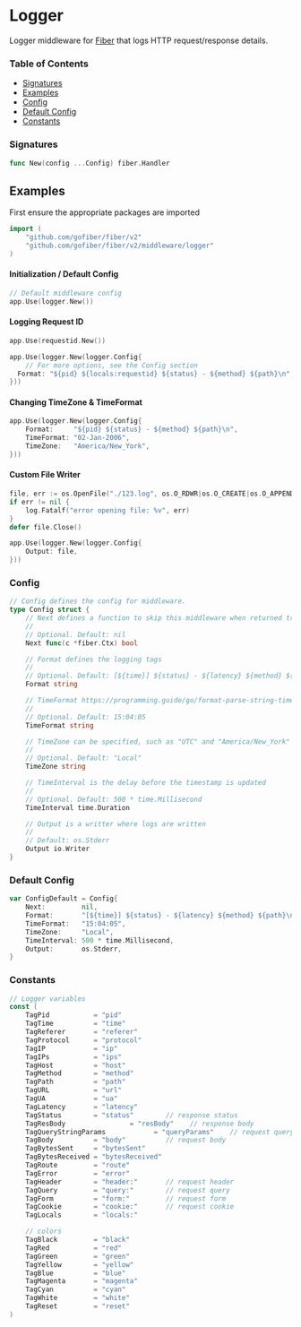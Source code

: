 # Logger

Logger middleware for [Fiber](https://github.com/gofiber/fiber) that logs HTTP request/response details.

### Table of Contents

* [Signatures](logger.md#signatures)
* [Examples](logger.md#examples)
* [Config](logger.md#config)
* [Default Config](logger.md#default-config)
* [Constants](logger.md#constants)

### Signatures

```go
func New(config ...Config) fiber.Handler
```

## Examples

First ensure the appropriate packages are imported

```go
import (
    "github.com/gofiber/fiber/v2"
    "github.com/gofiber/fiber/v2/middleware/logger"
)
```

#### **Initialization / Default Config**

```go
// Default middleware config
app.Use(logger.New())
```

#### **Logging Request ID**

```go
app.Use(requestid.New())

​app​.​Use​(​logger​.​New​(logger.​Config​{
    // For more options, see the Config section
  Format​: "${pid} ${locals:requestid} ${status} - ${method} ${path}​\n​"​,
}))
```

#### **Changing TimeZone & TimeFormat**

```go
app.Use(logger.New(logger.Config{
    Format:     "${pid} ${status} - ${method} ${path}\n",
    TimeFormat: "02-Jan-2006",
    TimeZone:   "America/New_York",
}))
```

#### **Custom File Writer**

```go
file, err := os.OpenFile("./123.log", os.O_RDWR|os.O_CREATE|os.O_APPEND, 0666)
if err != nil {
    log.Fatalf("error opening file: %v", err)
}
defer file.Close()

app.Use(logger.New(logger.Config{
    Output: file,
}))
```

### Config

```go
// Config defines the config for middleware.
type Config struct {
    // Next defines a function to skip this middleware when returned true.
    //
    // Optional. Default: nil
    Next func(c *fiber.Ctx) bool

    // Format defines the logging tags
    //
    // Optional. Default: [${time}] ${status} - ${latency} ${method} ${path}\n
    Format string

    // TimeFormat https://programming.guide/go/format-parse-string-time-date-example.html
    //
    // Optional. Default: 15:04:05
    TimeFormat string

    // TimeZone can be specified, such as "UTC" and "America/New_York" and "Asia/Chongqing", etc
    //
    // Optional. Default: "Local"
    TimeZone string

    // TimeInterval is the delay before the timestamp is updated
    //
    // Optional. Default: 500 * time.Millisecond
    TimeInterval time.Duration

    // Output is a writter where logs are written
    //
    // Default: os.Stderr
    Output io.Writer
}
```

### Default Config

```go
var ConfigDefault = Config{
    Next:         nil,
    Format:       "[${time}] ${status} - ${latency} ${method} ${path}\n",
    TimeFormat:   "15:04:05",
    TimeZone:     "Local",
    TimeInterval: 500 * time.Millisecond,
    Output:       os.Stderr,
}
```

### Constants

```go
// Logger variables
const (
    TagPid           = "pid"
    TagTime          = "time"
    TagReferer       = "referer"
    TagProtocol      = "protocol"
    TagIP            = "ip"
    TagIPs           = "ips"
    TagHost          = "host"
    TagMethod        = "method"
    TagPath          = "path"
    TagURL           = "url"
    TagUA            = "ua"
    TagLatency       = "latency"
    TagStatus        = "status"        // response status
    TagResBody                = "resBody"    // response body
    TagQueryStringParams            = "queryParams"    // request query parameters
    TagBody          = "body"          // request body
    TagBytesSent     = "bytesSent"
    TagBytesReceived = "bytesReceived"
    TagRoute         = "route"
    TagError         = "error"
    TagHeader        = "header:"       // request header
    TagQuery         = "query:"        // request query
    TagForm          = "form:"         // request form
    TagCookie        = "cookie:"       // request cookie
    TagLocals        = "locals:"

    // colors
    TagBlack         = "black"
    TagRed           = "red"
    TagGreen         = "green"
    TagYellow        = "yellow"
    TagBlue          = "blue"
    TagMagenta       = "magenta"
    TagCyan          = "cyan"
    TagWhite         = "white"
    TagReset         = "reset"
)
```


